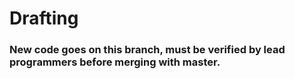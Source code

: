 # Drafting

### New code goes on this branch, must be verified by lead programmers before merging with master.

